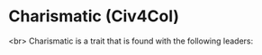 # Charismatic (Civ4Col)

&lt;br&gt;
Charismatic is a trait that is found with the following leaders: